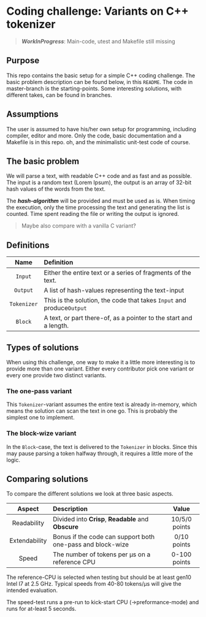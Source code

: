 # Coding challenge: Variants on C++ tokenizer

> **_WorkInProgress_**: Main-code, utest and Makefile still missing

## Purpose
This repo contains the basic setup for a simple C++ coding challenge. The basic
problem description can be found below, in this `README`. The code in
master-branch is the starting-points. Some interesting solutions, with different
takes, can be found in branches.

## Assumptions
The user is assumed to have his/her own setup for programming, including
compiler, editor and more. Only the code, basic documentation and a Makefile
is in this repo. oh, and the minimalistic unit-test code of course.

## The basic problem
We will parse a text, with readable C++ code and as fast and as possible.
The input is a random text (Lorem Ipsum), the output is an array of 32-bit hash
values of the words from the text.

The **_hash-algorithm_** will be provided and must be used as is. When timing
the execution, only the time processing the text and generating the list is
counted. Time spent reading the file or writing the output is ignored.

> Maybe also compare with a vanilla C variant?

## Definitions

|Name|Definition|
|:--:|:---|
|`Input`|Either the entire text or a series of fragments of the text. |
|`Output`|A list of hash-values representing the text-input|
|`Tokenizer`|This is the solution, the code that takes `Input` and produce`Output`|
|`Block`|A text, or part there-of, as a pointer to the start and a length.|

## Types of solutions
When using this challenge, one way to make it a little more interesting is to
provide more than one variant. Either every contributor pick one variant or
every one provide two distinct variants.

### The one-pass variant
This `Tokenizer`-variant assumes the entire text is already in-memory, which
means the solution can scan the text in one go. This is probably the simplest
one to implement.

### The block-wize variant
In the `Block`-case, the text is delivered to the `Tokenizer` in blocks. Since
this may pause parsing a token halfway through, it requires a little more of
the logic.

## Comparing solutions
To compare the different solutions we look at three basic aspects.

|Aspect|Description|Value|
|:--:|:---|:--:|
|Readability|Divided into **Crisp**, **Readable** and **Obscure** |10/5/0 points|
|Extendability|Bonus if the code can support both one-pass and block-wize |0/10 points|
|Speed|The number of tokens per µs on a reference CPU|0-100 points|

The reference-CPU is selected when testing but should be at least gen10 Intel I7
at 2.5 GHz. Typical speeds from 40-80 tokens/µs will give the intended evaluation.

The speed-test runs a pre-run to kick-start CPU (->preformance-mode) and runs for
at-least 5 seconds.
